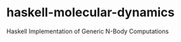 haskell-molecular-dynamics
==========================

Haskell Implementation of Generic N-Body Computations
